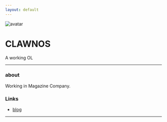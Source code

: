 ```yaml
---
layout: default
---
```


![avatar](avatar.jpg)

# CLAWNOS

A working OL

- - -

### about

Working in Magazine Company.

### Links

 * [blog](https://github.com/clawnos)

- - -

